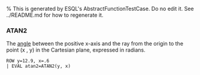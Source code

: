 % This is generated by ESQL's AbstractFunctionTestCase. Do no edit it. See ../README.md for how to regenerate it.

### ATAN2
The [angle](https://en.wikipedia.org/wiki/Atan2) between the positive x-axis and the ray from the
origin to the point (x , y) in the Cartesian plane, expressed in radians.

```esql
ROW y=12.9, x=.6
| EVAL atan2=ATAN2(y, x)
```
